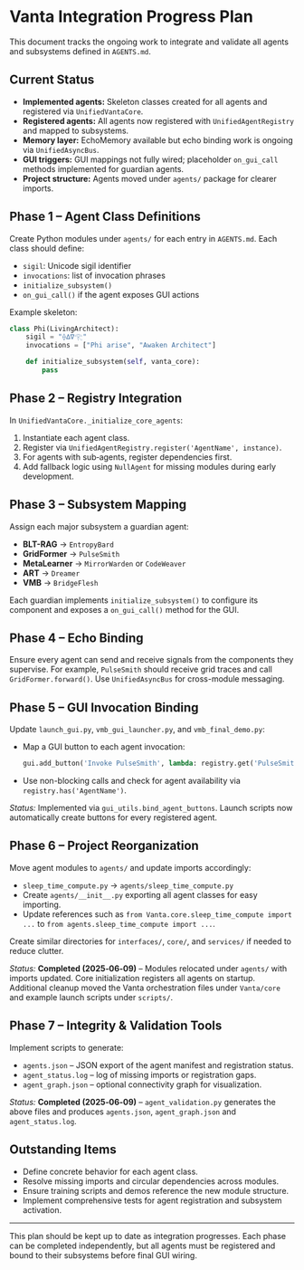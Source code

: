 # Vanta Integration Progress Plan

This document tracks the ongoing work to integrate and validate all agents and subsystems defined in `AGENTS.md`.

## Current Status


- **Implemented agents:** Skeleton classes created for all agents and registered via `UnifiedVantaCore`.
- **Registered agents:** All agents now registered with `UnifiedAgentRegistry` and mapped to subsystems.
- **Memory layer:** EchoMemory available but echo binding work is ongoing via `UnifiedAsyncBus`.
- **GUI triggers:** GUI mappings not fully wired; placeholder `on_gui_call` methods implemented for guardian agents.
- **Project structure:** Agents moved under `agents/` package for clearer imports.


## Phase 1 – Agent Class Definitions

Create Python modules under `agents/` for each entry in `AGENTS.md`.
Each class should define:
- `sigil`: Unicode sigil identifier
- `invocations`: list of invocation phrases
- `initialize_subsystem()`
- `on_gui_call()` if the agent exposes GUI actions

Example skeleton:
```python
class Phi(LivingArchitect):
    sigil = "⟠∆∇𓂀"
    invocations = ["Phi arise", "Awaken Architect"]

    def initialize_subsystem(self, vanta_core):
        pass
```

## Phase 2 – Registry Integration

In `UnifiedVantaCore._initialize_core_agents`:
1. Instantiate each agent class.
2. Register via `UnifiedAgentRegistry.register('AgentName', instance)`.
3. For agents with sub‑agents, register dependencies first.
4. Add fallback logic using `NullAgent` for missing modules during early development.

## Phase 3 – Subsystem Mapping

Assign each major subsystem a guardian agent:
- **BLT-RAG** → `EntropyBard`
- **GridFormer** → `PulseSmith`
- **MetaLearner** → `MirrorWarden` or `CodeWeaver`
- **ART** → `Dreamer`
- **VMB** → `BridgeFlesh`

Each guardian implements `initialize_subsystem()` to configure its component and exposes a `on_gui_call()` method for the GUI.


## Phase 4 – Echo Binding

Ensure every agent can send and receive signals from the components they supervise. For example, `PulseSmith` should receive grid traces and call `GridFormer.forward()`. Use `UnifiedAsyncBus` for cross-module messaging.

## Phase 5 – GUI Invocation Binding

Update `launch_gui.py`, `vmb_gui_launcher.py`, and `vmb_final_demo.py`:
- Map a GUI button to each agent invocation:
  ```python
  gui.add_button('Invoke PulseSmith', lambda: registry.get('PulseSmith').on_gui_call())
  ```
- Use non-blocking calls and check for agent availability via `registry.has('AgentName')`.

*Status:* Implemented via `gui_utils.bind_agent_buttons`. Launch scripts now automatically create buttons for every registered agent.

## Phase 6 – Project Reorganization

Move agent modules to `agents/` and update imports accordingly:
- `sleep_time_compute.py` → `agents/sleep_time_compute.py`
- Create `agents/__init__.py` exporting all agent classes for easy importing.
- Update references such as `from Vanta.core.sleep_time_compute import ...` to `from agents.sleep_time_compute import ...`.

Create similar directories for `interfaces/`, `core/`, and `services/` if needed to reduce clutter.

*Status:* **Completed (2025‑06‑09)** – Modules relocated under `agents/` with imports updated. Core initialization registers all agents on startup.
Additional cleanup moved the Vanta orchestration files under `Vanta/core` and example launch scripts under `scripts/`.

## Phase 7 – Integrity & Validation Tools

Implement scripts to generate:
- `agents.json` – JSON export of the agent manifest and registration status.
- `agent_status.log` – log of missing imports or registration gaps.
- `agent_graph.json` – optional connectivity graph for visualization.

*Status:* **Completed (2025‑06‑09)** – `agent_validation.py` generates the above files and produces `agents.json`, `agent_graph.json` and `agent_status.log`.

## Outstanding Items

- Define concrete behavior for each agent class.
- Resolve missing imports and circular dependencies across modules.
- Ensure training scripts and demos reference the new module structure.
- Implement comprehensive tests for agent registration and subsystem activation.

---

This plan should be kept up to date as integration progresses. Each phase can be completed independently, but all agents must be registered and bound to their subsystems before final GUI wiring.
